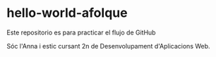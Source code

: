 # hello-world-afolque
Este repositorio es para practicar el flujo de GitHub

Sóc l'Anna i estic cursant 2n de Desenvolupament d'Aplicacions Web. 
